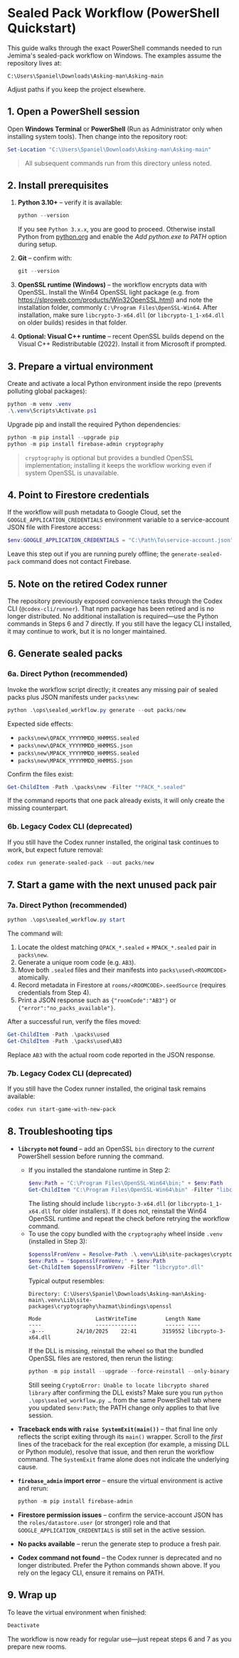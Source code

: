 # Sealed Pack Workflow (PowerShell Quickstart)

This guide walks through the exact PowerShell commands needed to run Jemima's sealed-pack workflow on Windows. The examples assume the repository lives at:

```
C:\Users\Spaniel\Downloads\Asking-man\Asking-main
```

Adjust paths if you keep the project elsewhere.

## 1. Open a PowerShell session

Open **Windows Terminal** or **PowerShell** (Run as Administrator only when installing system tools). Then change into the repository root:

```powershell
Set-Location "C:\Users\Spaniel\Downloads\Asking-man\Asking-main"
```

> All subsequent commands run from this directory unless noted.

## 2. Install prerequisites

1. **Python 3.10+** – verify it is available:
   ```powershell
   python --version
   ```
   If you see `Python 3.x.x`, you are good to proceed. Otherwise install Python from [python.org](https://www.python.org/downloads/windows/) and enable the *Add python.exe to PATH* option during setup.

2. **Git** – confirm with:
   ```powershell
   git --version
   ```

3. **OpenSSL runtime (Windows)** – the workflow encrypts data with OpenSSL. Install the Win64 OpenSSL light package (e.g. from https://slproweb.com/products/Win32OpenSSL.html) and note the installation folder, commonly `C:\Program Files\OpenSSL-Win64`. After installation, make sure `libcrypto-3-x64.dll` (or `libcrypto-1_1-x64.dll` on older builds) resides in that folder.

4. **Optional: Visual C++ runtime** – recent OpenSSL builds depend on the Visual C++ Redistributable (2022). Install it from Microsoft if prompted.

## 3. Prepare a virtual environment

Create and activate a local Python environment inside the repo (prevents polluting global packages):

```powershell
python -m venv .venv
.\.venv\Scripts\Activate.ps1
```

Upgrade pip and install the required Python dependencies:

```powershell
python -m pip install --upgrade pip
python -m pip install firebase-admin cryptography
```

> `cryptography` is optional but provides a bundled OpenSSL implementation; installing it keeps the workflow working even if system OpenSSL is unavailable.

## 4. Point to Firestore credentials

If the workflow will push metadata to Google Cloud, set the `GOOGLE_APPLICATION_CREDENTIALS` environment variable to a service-account JSON file with Firestore access:

```powershell
$env:GOOGLE_APPLICATION_CREDENTIALS = "C:\Path\To\service-account.json"
```

Leave this step out if you are running purely offline; the `generate-sealed-pack` command does not contact Firebase.

## 5. Note on the retired Codex runner

The repository previously exposed convenience tasks through the Codex CLI (`@codex-cli/runner`). That npm package has been retired and is no longer distributed. No additional installation is required—use the Python commands in Steps 6 and 7 directly. If you still have the legacy CLI installed, it may continue to work, but it is no longer maintained.

## 6. Generate sealed packs

### 6a. Direct Python (recommended)

Invoke the workflow script directly; it creates any missing pair of sealed packs plus JSON manifests under `packs\new`:

```powershell
python .\ops\sealed_workflow.py generate --out packs/new
```

Expected side effects:

* `packs\new\QPACK_YYYYMMDD_HHMMSS.sealed`
* `packs\new\QPACK_YYYYMMDD_HHMMSS.json`
* `packs\new\MPACK_YYYYMMDD_HHMMSS.sealed`
* `packs\new\MPACK_YYYYMMDD_HHMMSS.json`

Confirm the files exist:

```powershell
Get-ChildItem -Path .\packs\new -Filter "*PACK_*.sealed"
```

If the command reports that one pack already exists, it will only create the missing counterpart.

### 6b. Legacy Codex CLI (deprecated)

If you still have the Codex runner installed, the original task continues to work, but expect future removal:

```powershell
codex run generate-sealed-pack --out packs/new
```

## 7. Start a game with the next unused pack pair

### 7a. Direct Python (recommended)

```powershell
python .\ops\sealed_workflow.py start
```

The command will:

1. Locate the oldest matching `QPACK_*.sealed` + `MPACK_*.sealed` pair in `packs\new`.
2. Generate a unique room code (e.g. `AB3`).
3. Move both `.sealed` files and their manifests into `packs\used\<ROOMCODE>` atomically.
4. Record metadata in Firestore at `rooms/<ROOMCODE>.seedSource` (requires credentials from Step 4).
5. Print a JSON response such as `{"roomCode":"AB3"}` or `{"error":"no_packs_available"}`.

After a successful run, verify the files moved:

```powershell
Get-ChildItem -Path .\packs\used
Get-ChildItem -Path .\packs\used\AB3
```

Replace `AB3` with the actual room code reported in the JSON response.

### 7b. Legacy Codex CLI (deprecated)

If you still have the Codex runner installed, the original task remains available:

```powershell
codex run start-game-with-new-pack
```

## 8. Troubleshooting tips

* **`libcrypto` not found** – add an OpenSSL `bin` directory to the *current* PowerShell session before running the command.
  * If you installed the standalone runtime in Step 2:
    ```powershell
    $env:Path = "C:\Program Files\OpenSSL-Win64\bin;" + $env:Path
    Get-ChildItem "C:\Program Files\OpenSSL-Win64\bin" -Filter "libcrypto*.dll"
    ```
    The listing should include `libcrypto-3-x64.dll` (or `libcrypto-1_1-x64.dll` for older installers). If it does not, reinstall the Win64 OpenSSL runtime and repeat the check before retrying the workflow command.
  * To use the copy bundled with the `cryptography` wheel inside `.venv` (installed in Step 3):
    ```powershell
    $opensslFromVenv = Resolve-Path .\.venv\Lib\site-packages\cryptography\hazmat\bindings\openssl
    $env:Path = "$opensslFromVenv;" + $env:Path
    Get-ChildItem $opensslFromVenv -Filter "libcrypto*.dll"
    ```
    Typical output resembles:
    ```
    Directory: C:\Users\Spaniel\Downloads\Asking-man\Asking-main\.venv\Lib\site-packages\cryptography\hazmat\bindings\openssl

    Mode                 LastWriteTime         Length Name
    ----                 -------------         ------ ----
    -a---          24/10/2025    22:41        3159552 libcrypto-3-x64.dll
    ```
    If the DLL is missing, reinstall the wheel so that the bundled OpenSSL files are restored, then rerun the listing:
    ```powershell
    python -m pip install --upgrade --force-reinstall --only-binary cryptography cryptography
    ```
    Still seeing `CryptoError: Unable to locate libcrypto shared library` after confirming the DLL exists? Make sure you run `python .\ops\sealed_workflow.py …` from the same PowerShell tab where you updated `$env:Path`; the PATH change only applies to that live session.

* **Traceback ends with `raise SystemExit(main())`** – that final line only reflects the script exiting through its `main()` wrapper. Scroll to the *first* lines of the traceback for the real exception (for example, a missing DLL or Python module), resolve that issue, and then rerun the workflow command. The `SystemExit` frame alone does not indicate the underlying cause.

* **`firebase_admin` import error** – ensure the virtual environment is active and rerun:
  ```powershell
  python -m pip install firebase-admin
  ```

* **Firestore permission issues** – confirm the service-account JSON has the `roles/datastore.user` (or stronger) role and that `GOOGLE_APPLICATION_CREDENTIALS` is still set in the active session.

* **No packs available** – rerun the generate step to produce a fresh pair.

* **Codex command not found** – the Codex runner is deprecated and no longer distributed. Prefer the Python commands shown above. If you rely on the legacy CLI, ensure it remains on PATH.

## 9. Wrap up

To leave the virtual environment when finished:

```powershell
Deactivate
```

The workflow is now ready for regular use—just repeat steps 6 and 7 as you prepare new rooms.
